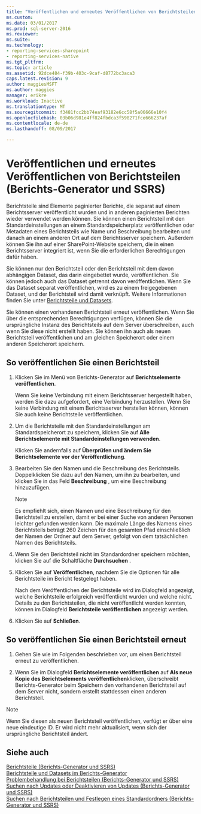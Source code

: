 ```yaml
---
title: "Veröffentlichen und erneutes Veröffentlichen von Berichtsteilen (Berichts-Generator und SSRS) | Microsoft Docs"
ms.custom: 
ms.date: 03/01/2017
ms.prod: sql-server-2016
ms.reviewer: 
ms.suite: 
ms.technology:
- reporting-services-sharepoint
- reporting-services-native
ms.tgt_pltfrm: 
ms.topic: article
ms.assetid: 92dce484-f39b-403c-9caf-d8772bc3aca3
caps.latest.revision: 9
author: maggiesMSFT
ms.author: maggies
manager: erikre
ms.workload: Inactive
ms.translationtype: MT
ms.sourcegitcommit: f3481fcc2bb74eaf93182e6cc58f5a06666e10f4
ms.openlocfilehash: 03b06d981e4ff824fbdca3f598271fce666237af
ms.contentlocale: de-de
ms.lasthandoff: 08/09/2017

---
```

# <a name="publish-and-republish-report-parts-report-builder-and-ssrs"></a>Veröffentlichen und erneutes Veröffentlichen von Berichtsteilen (Berichts-Generator und SSRS)
  Berichtsteile sind Elemente paginierter Berichte, die separat auf einem Berichtsserver veröffentlicht wurden und in anderen paginierten Berichten wieder verwendet werden können. Sie können einen Berichtsteil mit den Standardeinstellungen an einem Standardspeicherplatz veröffentlichen oder Metadaten eines Berichtsteils wie Name und Beschreibung bearbeiten und danach an einem anderen Ort auf dem Berichtsserver speichern. Außerdem können Sie ihn auf einer SharePoint-Website speichern, die in einen Berichtsserver integriert ist, wenn Sie die erforderlichen Berechtigungen dafür haben.  
  
 Sie können nur den Berichtsteil oder den Berichtsteil mit dem davon abhängigen Dataset, das darin eingebettet wurde, veröffentlichen. Sie können jedoch auch das Dataset getrennt davon veröffentlichen. Wenn Sie das Dataset separat veröffentlichen, wird es zu einem freigegebenen Dataset, und der Berichtsteil wird damit verknüpft. Weitere Informationen finden Sie unter [Berichtsteile und Datasets](../../reporting-services/report-data/report-parts-and-datasets-in-report-builder.md).  
  
 Sie können einen vorhandenen Berichtsteil erneut veröffentlichen. Wenn Sie über die entsprechenden Berechtigungen verfügen, können Sie die ursprüngliche Instanz des Berichtsteils auf dem Server überschreiben, auch wenn Sie diese nicht erstellt haben. Sie können ihn auch als neuen Berichtsteil veröffentlichen und am gleichen Speicherort oder einem anderen Speicherort speichern.  
  
## <a name="to-publish-a-report-part"></a>So veröffentlichen Sie einen Berichtsteil  
  
1.  Klicken Sie im Menü von Berichts-Generator auf **Berichtselemente veröffentlichen**.  
  
     Wenn Sie keine Verbindung mit einem Berichtsserver hergestellt haben, werden Sie dazu aufgefordert, eine Verbindung herzustellen. Wenn Sie keine Verbindung mit einem Berichtsserver herstellen können, können Sie auch keine Berichtsteile veröffentlichen.  
  
2.  Um die Berichtsteile mit den Standardeinstellungen am Standardspeicherort zu speichern, klicken Sie auf **Alle Berichtselemente mit Standardeinstellungen verwenden**.  
  
     Klicken Sie andernfalls auf **Überprüfen und ändern Sie Berichtselemente vor der Veröffentlichung**.  
  
3.  Bearbeiten Sie den Namen und die Beschreibung des Berichtsteils. Doppelklicken Sie dazu auf den Namen, um ihn zu bearbeiten, und klicken Sie in das Feld **Beschreibung** , um eine Beschreibung hinzuzufügen.  
  
    > [!NOTE]  
    >  Es empfiehlt sich, einen Namen und eine Beschreibung für den Berichtsteil zu erstellen, damit er bei einer Suche von anderen Personen leichter gefunden werden kann. Die maximale Länge des Namens eines Berichtsteils beträgt 260 Zeichen für den gesamten Pfad einschließlich der Namen der Ordner auf dem Server, gefolgt von dem tatsächlichen Namen des Berichtsteils.  
  
4.  Wenn Sie den Berichtsteil nicht im Standardordner speichern möchten, klicken Sie auf die Schaltfläche **Durchsuchen** .  
  
5.  Klicken Sie auf **Veröffentlichen**, nachdem Sie die Optionen für alle Berichtsteile im Bericht festgelegt haben.  
  
     Nach dem Veröffentlichen der Berichtsteile wird im Dialogfeld angezeigt, welche Berichtsteile erfolgreich veröffentlicht wurden und welche nicht. Details zu den Berichtsteilen, die nicht veröffentlicht werden konnten, können im Dialogfeld **Berichtsteile veröffentlichen** angezeigt werden.  
  
6.  Klicken Sie auf **Schließen**.  
  
## <a name="to-republish-a-report-part"></a>So veröffentlichen Sie einen Berichtsteil erneut  
  
1.  Gehen Sie wie im Folgenden beschrieben vor, um einen Berichtsteil erneut zu veröffentlichen.  
  
2.  Wenn Sie im Dialogfeld **Berichtselemente veröffentlichen** auf **Als neue Kopie des Berichtselements veröffentlichen**klicken, überschreibt Berichts-Generator beim Speichern den vorhandenen Berichtsteil auf dem Server nicht, sondern erstellt stattdessen einen anderen Berichtsteil.  
  
> [!NOTE]  
>  Wenn Sie diesen als neuen Berichtsteil veröffentlichen, verfügt er über eine neue eindeutige ID. Er wird nicht mehr aktualisiert, wenn sich der ursprüngliche Berichtsteil ändert.  
  
## <a name="see-also"></a>Siehe auch  
 [Berichtsteile &#40;Berichts-Generator und SSRS&#41;](../../reporting-services/report-design/report-parts-report-builder-and-ssrs.md)   
 [Berichtsteile und Datasets im Berichts-Generator](../../reporting-services/report-data/report-parts-and-datasets-in-report-builder.md)   
 [Problembehandlung bei Berichtsteilen (Berichts-Generator und SSRS)](http://msdn.microsoft.com/en-us/d9fe1932-46e7-421b-a8a9-4c54d9576e94)   
 [Suchen nach Updates oder Deaktivieren von Updates (Berichts-Generator und SSRS)](http://msdn.microsoft.com/en-us/9c69792d-d7c4-453b-ae2f-6d2d071d8606)   
 [Suchen nach Berichtsteilen und Festlegen eines Standardordners &#40;Berichts-Generator und SSRS&#41;](../../reporting-services/report-design/browse-for-report-parts-and-set-a-default-folder-report-builder-and-ssrs.md)  
  
  

